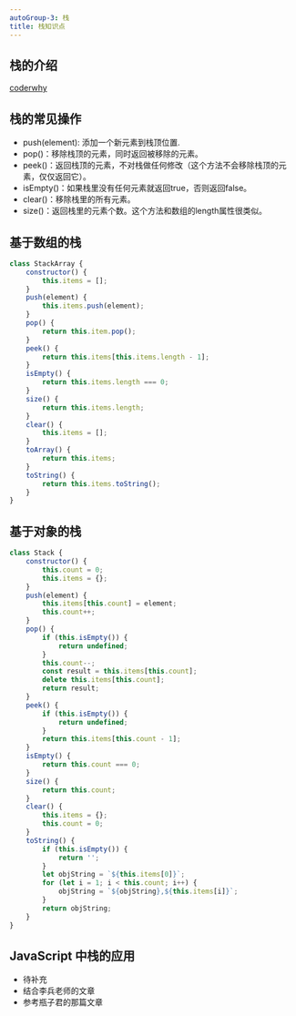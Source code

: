 ```yaml
---
autoGroup-3: 栈
title: 栈知识点
---
```


## 栈的介绍
[coderwhy](https://www.jianshu.com/p/eade026ffaf5)

## 栈的常见操作
* push(element): 添加一个新元素到栈顶位置.
* pop()：移除栈顶的元素，同时返回被移除的元素。
* peek()：返回栈顶的元素，不对栈做任何修改（这个方法不会移除栈顶的元素，仅仅返回它）。
* isEmpty()：如果栈里没有任何元素就返回true，否则返回false。
* clear()：移除栈里的所有元素。
* size()：返回栈里的元素个数。这个方法和数组的length属性很类似。

## 基于数组的栈
```js
class StackArray {
	constructor() {
		this.items = [];
	}
	push(element) {
		this.items.push(element);
	}
	pop() {
		return this.item.pop();
	}
	peek() {
		return this.items[this.items.length - 1];
	}
	isEmpty() {
		return this.items.length === 0;
	}
	size() {
		return this.items.length;
	}
	clear() {
		this.items = [];
	}
	toArray() {
		return this.items;
	}
	toString() {
		return this.items.toString();
	}
}
```
## 基于对象的栈
```js
class Stack {
	constructor() {
		this.count = 0;
		this.items = {};
	}
	push(element) {
		this.items[this.count] = element;
		this.count++;
	}
	pop() {
		if (this.isEmpty()) {
			return undefined;
		}
		this.count--;
		const result = this.items[this.count];
		delete this.items[this.count];
		return result;
	}
	peek() {
		if (this.isEmpty()) {
			return undefined;
		}
		return this.items[this.count - 1];
	}
	isEmpty() {
		return this.count === 0;
	}
	size() {
		return this.count;
	}
	clear() {
		this.items = {};
		this.count = 0;
	}
	toString() {
		if (this.isEmpty()) {
			return '';
		}
		let objString = `${this.items[0]}`;
		for (let i = 1; i < this.count; i++) {
			objString = `${objString},${this.items[i]}`;
		}
		return objString;
	}
}

```

## JavaScript 中栈的应用
* 待补充
* 结合李兵老师的文章
* 参考瓶子君的那篇文章